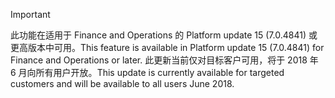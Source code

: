 > [!IMPORTANT]
> <span data-ttu-id="6f1e1-101">此功能在适用于 Finance and Operations 的 Platform update 15 (7.0.4841) 或更高版本中可用。</span><span class="sxs-lookup"><span data-stu-id="6f1e1-101">This feature is available in Platform update 15 (7.0.4841) for Finance and Operations or later.</span></span> <span data-ttu-id="6f1e1-102">此更新当前仅对目标客户可用，将于 2018 年 6 月向所有用户开放。</span><span class="sxs-lookup"><span data-stu-id="6f1e1-102">This update is currently available for targeted customers and will be available to all users June 2018.</span></span>
